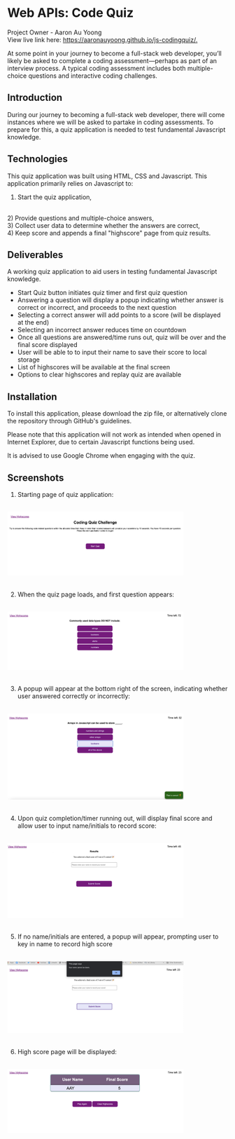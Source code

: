 # Web APIs: Code Quiz
Project Owner - Aaron Au Yoong
<br>
View live link here: <https://aaronauyoong.github.io/js-codingquiz/.>

At some point in your journey to become a full-stack web developer, you’ll likely be asked to complete a coding assessment&mdash;perhaps as part of an interview process. A typical coding assessment includes both multiple-choice questions and interactive coding challenges. 

## Introduction
During our journey to becoming a full-stack web developer, there will come instances where we will be asked to partake in coding assessments. To prepare for this, a quiz application is needed to test fundamental Javascript knowledge. 

## Technologies
This quiz application was built using HTML, CSS and Javascript. This application primarily relies on Javascript to: 
<br>
1) Start the quiz application,
<br>
2) Provide questions and multiple-choice answers, 
<br>
3) Collect user data to determine whether the answers are correct, 
<br>
4) Keep score and appends a final "highscore" page from quiz results. 
<br>

## Deliverables
A working quiz application to aid users in testing fundamental Javascript knowledge. 
- Start Quiz button initiates quiz timer and first quiz question
- Answering a question will display a popup indicating whether answer is correct or incorrect, and proceeds to the next question
- Selecting a correct answer will add points to a score (will be displayed at the end)
- Selecting an incorrect answer reduces time on countdown
- Once all questions are answered/time runs out, quiz will be over and the final score displayed 
- User will be able to to input their name to save their score to local storage
- List of highscores will be available at the final screen
- Options to clear highscores and replay quiz are available

## Installation
To install this application, please download the zip file, or alternatively clone the repository through GitHub's guidelines. 

Please note that this application will not work as intended when opened in Internet Explorer, due to certain Javascript functions being used. 

It is advised to use Google Chrome when engaging with the quiz.

## Screenshots
1. Starting page of quiz application:
<br>
<img src="assets/images/codingquizscreenshot1.png" width="80%">
<br>
<br>

2. When the quiz page loads, and first question appears:
<br>
<img src="assets/images/codingquizscreenshot2.png" width="80%">
<br>
<br>

3. A popup will appear at the bottom right of the screen, indicating whether user answered correctly or incorrectly:
<br>
<img src="assets/images/codingquizscreenshot3.png" width="80%">
<br>
<br>

4. Upon quiz completion/timer running out, will display final score and allow user to input name/initials to record score:
<br>
<img src="assets/images/codingquizscreenshot4.png" width="80%">
<br>
<br>

5. If no name/initials are entered, a popup will appear, prompting user to key in name to record high score
<br>
<img src="assets/images/codingquizscreenshot5.png" width="80%">
<br>
<br>

6. High score page will be displayed:
<br>
<img src="assets/images/codingquizscreenshot6.png" width="80%">
<br>
<br>